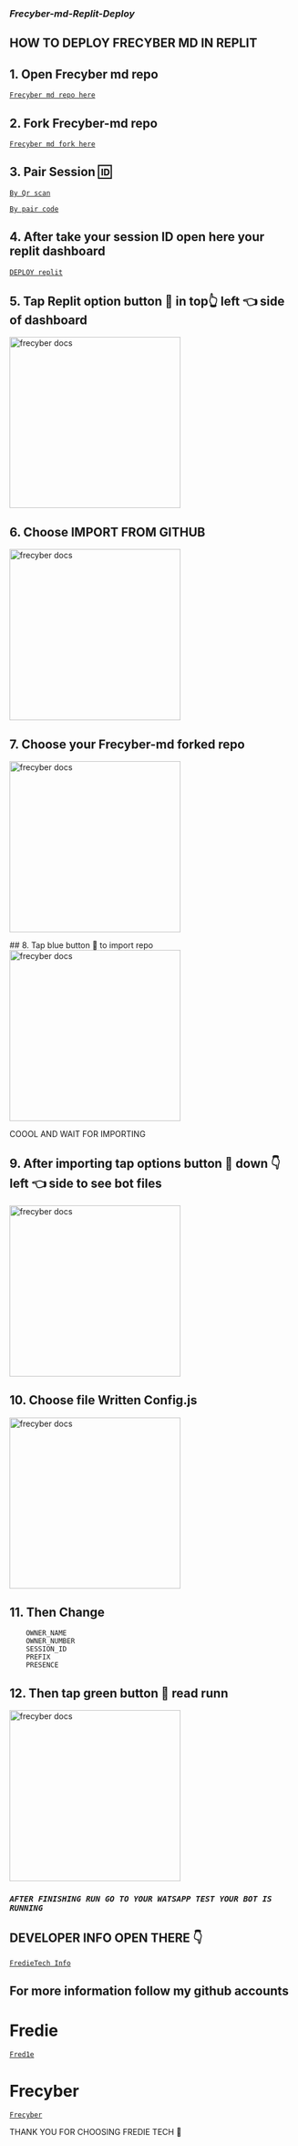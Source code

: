 ### ***Frecyber-md-Replit-Deploy***

## HOW TO DEPLOY FRECYBER MD IN REPLIT

## 1. Open Frecyber md repo 
[`Frecyber md repo here`](https://github.com/Frecyber/Frecyber-md) 

## 2. Fork Frecyber-md repo 
[`Frecyber md fork here`](https://github.com/Frecyber/Frecyber-md/fork) 

## 3. Pair Session 🆔 
[`By Qr scan`](https://frecyber-md-site-8f48f2e443c0.herokuapp.com/) 

[`By pair code`](https://frecyber-md-site-8f48f2e443c0.herokuapp.com/pair) 

## 4. After take your session ID open here your replit dashboard
[`DEPLOY replit`](Https://replit.com)

## 5. Tap Replit option button 🔳 in top👆 left 👈 side of dashboard

  <a href="https://github.com/Frecyber/Frecyber-md">
    <img alt="frecyber docs" height="300" src="https://telegra.ph/file/b2d492b219eb68ba0093d.jpg">
  </a>
</p>

## 6. Choose IMPORT FROM GITHUB 

  <a href="https://github.com/Frecyber/Frecyber-md">
    <img alt="frecyber docs" height="300" src="https://telegra.ph/file/512a0cb34b10c25a2c0a2.jpg">
  </a>
</p>

## 7. Choose your Frecyber-md forked repo 

  <a href="https://github.com/Frecyber/Frecyber-md">
    <img alt="frecyber docs" height="300" src="https://telegra.ph/file/44e11809388ad328bcb86.jpg">
  </a>
</p>
## 8. Tap blue button 🔳 to import repo

  <a href="https://github.com/Frecyber/Frecyber-md">
    <img alt="frecyber docs" height="300" src="https://telegra.ph/file/4c6382c84800e194a512a.jpg">
  </a>
</p>
                   COOOL AND WAIT
                   FOR IMPORTING

## 9. After importing tap options button 🔳 down 👇 left 👈 side to see bot files

  <a href="https://github.com/Frecyber/Frecyber-md">
    <img alt="frecyber docs" height="300" src="https://telegra.ph/file/76c40f3c267c7e87ee04c.jpg">
  </a>
</p>

## 10. Choose file Written Config.js

  <a href="https://github.com/Frecyber/Frecyber-md">
    <img alt="frecyber docs" height="300" src="https://telegra.ph/file/300d52ff562ed9707be5e.jpg">
  </a>
</p>

## 11. Then Change 
        OWNER_NAME 
        OWNER_NUMBER 
        SESSION_ID 
        PREFIX 
        PRESENCE 

## 12. Then tap green button 🔳 read runn

  <a href="https://github.com/Frecyber/Frecyber-md">
    <img alt="frecyber docs" height="300" src="https://telegra.ph/file/e94b591cebbc8661fb764.jpg">
  </a>
</p>

### ***`AFTER FINISHING RUN GO TO YOUR WATSAPP TEST YOUR BOT IS RUNNING`***

## DEVELOPER INFO OPEN THERE 👇
[`FredieTech Info`](https://github.com/Fred1e/FREDIETECH-INFO/tree/main) 

## For more information follow my github accounts

# Fredie
[`Fred1e`](https://github.com/Fred1e) 

# Frecyber 
[`Frecyber`](https://github.com/Frecyber) 


THANK YOU FOR CHOOSING FREDIE TECH 🙏 
                   
